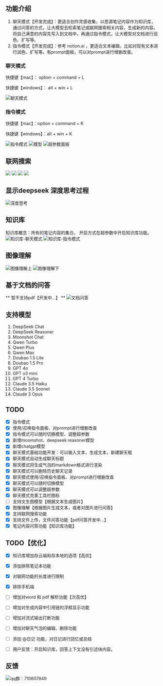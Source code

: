 ## 功能介绍
1. 聊天模式【开发完成】：更适合创作灵感收集，以思源笔记内容作为知识库，通过问答的方式，让大模型去检索笔记或联网搜索相关内容，生成新的内容。将自己满意的内容先写入到文档中，再通过指令模式，让大模型对文档进行润色、扩写等。
2. 指令模式【开发完成】：参考 notion.ai ，更适合文本编辑，比如对现有文本进行润色、扩写等。有prompt面板，可以对prompt进行增删改查。

### 聊天模式
快捷键【mac】： option + command + L

快捷键【windows】： alt + win + L

![聊天模式](https://pub-a4fc15e05e5b45ae93e81825f01bfb69.r2.dev/file-repository/files/%E5%BD%92%E6%A1%A3_1737019531739/chat.png)

### 指令模式
快捷键【mac】：option + command + K

快捷键【windows】：alt + win + K

​![指令模式](https://pub-a4fc15e05e5b45ae93e81825f01bfb69.r2.dev/file-repository/files/%E5%BD%92%E6%A1%A3_1737019531739/yyy.jpg)​
![模型](https://pub-a4fc15e05e5b45ae93e81825f01bfb69.r2.dev/file-repository/files/%E5%BD%92%E6%A1%A3_1737019531739/%E6%A8%A1%E5%9E%8B.png)
![超参数面板](https://pub-a4fc15e05e5b45ae93e81825f01bfb69.r2.dev/file-repository/files/%E5%BD%92%E6%A1%A3_1737019531739/%E8%B6%85%E5%8F%82%E6%95%B0%E9%9D%A2%E6%9D%BF.png)

## 联网搜索
![](https://pub-a4fc15e05e5b45ae93e81825f01bfb69.r2.dev/file-repository/files/%E5%BD%92%E6%A1%A3_1737019531739/%E6%8C%87%E4%BB%A4%E6%A8%A1%E5%BC%8F%E8%81%94%E7%BD%91%E6%90%9C%E7%B4%A2.png)
![](https://pub-a4fc15e05e5b45ae93e81825f01bfb69.r2.dev/file-repository/files/%E5%BD%92%E6%A1%A3_1737019531739/%E6%8C%87%E4%BB%A4%E6%A8%A1%E5%BC%8F%E8%81%94%E7%BD%91%E6%90%9C%E7%B4%A2%E7%94%9F%E6%88%90.png)
![](https://pub-a4fc15e05e5b45ae93e81825f01bfb69.r2.dev/file-repository/files/%E5%BD%92%E6%A1%A3_1737019531739/%E8%81%8A%E5%A4%A9%E6%A8%A1%E5%BC%8F%E8%81%94%E7%BD%91%E6%90%9C%E7%B4%A2.png)
![](https://pub-a4fc15e05e5b45ae93e81825f01bfb69.r2.dev/file-repository/files/%E5%BD%92%E6%A1%A3_1737019531739/%E8%81%8A%E5%A4%A9%E6%A8%A1%E5%BC%8F%E8%81%94%E7%BD%91%E6%90%9C%E7%B4%A2%E7%BB%93%E6%9E%9C.png)

## 显示deepseek 深度思考过程
![深度思考](https://pub-a4fc15e05e5b45ae93e81825f01bfb69.r2.dev/file-repository/files/%E5%BD%92%E6%A1%A3_1737019531739/%E6%98%BE%E7%A4%BA%E6%8E%A8%E7%90%86%E8%BF%87%E7%A8%8B.png)


## 知识库
知识库概念：所有的笔记内容的集合。
开启方式在超参数中开启知识库功能。
![知识库-聊天模式](https://pub-a4fc15e05e5b45ae93e81825f01bfb69.r2.dev/file-repository/files/%E5%BD%92%E6%A1%A3_1737019531739/knowledge_chat.png)
![知识库-指令模式](https://pub-a4fc15e05e5b45ae93e81825f01bfb69.r2.dev/file-repository/files/%E5%BD%92%E6%A1%A3_1737019531739/knowledge_instruction.png)

## 图像理解
![图像理解上](https://pub-a4fc15e05e5b45ae93e81825f01bfb69.r2.dev/file-repository/files/%E5%BD%92%E6%A1%A3_1737019531739/1738843990689.png)
![图像理解下](https://pub-a4fc15e05e5b45ae93e81825f01bfb69.r2.dev/file-repository/files/%E5%BD%92%E6%A1%A3_1737019531739/1738885335871.png)

## 基于文档的问答
** 暂不支持pdf【开发中...】 **
![文档问答](https://pub-a4fc15e05e5b45ae93e81825f01bfb69.r2.dev/file-repository/files/%E5%BD%92%E6%A1%A3_1737019531739/fileask.png)

## 支持模型
1. DeepSeek Chat
2. DeepSeek Reasoner
3. Moonshot Chat
4. Qwen Turbo
5. Qwen Plus
6. Qwen Max
7. Doubao 1.5 Lite
8. Doubao 1.5 Pro
9. GPT 4o
10. GPT o3 mini
11. GPT 4 Turbo
12. Claude 3.5 Haiku
13. Claude 3.5 Sonnet
14. Claude 3 Opus


## TODO
- [x] 指令模式
- [x] 使用/召唤指令面板、对prompt进行增删改查
- [x] 指令模式可以随时切换模型、调整超参数
- [x] 新增moomshot、deepseek reasoner模型
- [x] 新增chatgpt模型
- [x] 聊天模式基础功能开发：可以输入文本，生成文本，新建聊天框
- [x] 聊天模式自动生成聊天标题
- [x] 聊天模式将生成气泡的markdown格式进行渲染
- [x] 聊天模式可以删除历史聊天记录
- [x] 聊天模式使用/召唤指令面板、对prompt进行增删改查
- [x] 聊天模式可以随时切换模型
- [x] 聊天模式可以调整超参数
- [x] 聊天模式完善工具栏图标
- [ ] 支持文生图模型【根据文本生成图片】
- [x] 图像理解【根据图片生成文本，或者对图片进行问答】
- [x] 支持联网搜索功能
- [x] 支持文件上传，文件问答功能【pdf问答开发中...】
- [x] 笔记内容问答功能【知识库功能】

## TODO【优化】
- [x] 知识库增加存云端和存本地的选项【高优】
- [x] 添加排除笔记本功能
- [x] 对联网功能的长度进行限制
- [x] 排除手机端
- [ ] 增加对word 和 pdf 解析功能【次高优】
- [ ] 增加对生成内容中引用链的浮框显示功能
- [ ] 增加对流式输出打断功能
- [ ] 增加对聊天气泡的编辑、删除功能
- [ ] 添加 @日记 功能，对日记进行回忆或总结
- [ ] 用户反馈：开启知识库，回答上下文没有引述块内容。


## 反馈 
![qq群：710607849](https://pub-a4fc15e05e5b45ae93e81825f01bfb69.r2.dev/file-repository/files/%E5%BD%92%E6%A1%A3_1737019531739/qq.jpg)